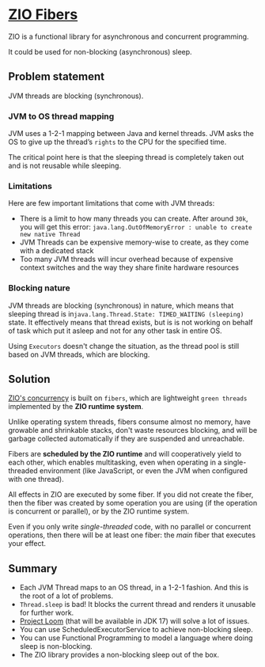 # [ZIO Fibers][blog-post]
ZIO is a functional library for asynchronous and concurrent programming.

It could be used for non-blocking (asynchronous) sleep.

## Problem statement
JVM threads are blocking (synchronous). 


### JVM to OS thread mapping

JVM uses a 1-2-1 mapping between Java and kernel threads. JVM asks the OS to give up the thread’s `rights` to the CPU for the specified time. 

The critical point here is that the sleeping thread is completely taken out and is not reusable while sleeping.

### Limitations
Here are few important limitations that come with JVM threads:

* There is a limit to how many threads you can create. After around `30k`, you will get this error: `java.lang.OutOfMemoryError : unable to create new native Thread`
* JVM Threads can be expensive memory-wise to create, as they come with a dedicated stack
* Too many JVM threads will incur overhead because of expensive context switches and the way they share finite hardware resources

### Blocking nature
JVM threads are blocking (synchronous) in nature, which means that sleeping thread is in`java.lang.Thread.State: TIMED_WAITING (sleeping)` state. It effectively means that thread exists, but is is not working on behalf of task which put it asleep and not for any other task in entire OS. 

Using `Executors` doesn't change the situation, as the thread pool is still based on JVM threads, which are blocking. 

## Solution

[ZIO's concurrency][zio-docs] is built on `fibers`, which are lightweight `green threads` implemented by the **ZIO runtime system**.

Unlike operating system threads, fibers consume almost no memory, have growable and shrinkable stacks, don't waste resources blocking, and will be garbage collected automatically if they are suspended and unreachable.

Fibers are **scheduled by the ZIO runtime** and will cooperatively yield to each other, which enables multitasking, even when operating in a single-threaded environment (like JavaScript, or even the JVM when configured with one thread).

All effects in ZIO are executed by some fiber. If you did not create the fiber, then the fiber was created by some operation you are using (if the operation is concurrent or parallel), or by the ZIO runtime system.

Even if you only write *single-threaded* code, with no parallel or concurrent operations, then there will be at least one fiber: the *main* fiber that executes your effect.


## Summary

* Each JVM Thread maps to an OS thread, in a 1-2-1 fashion. And this is the root of a lot of problems.
* `Thread.sleep` is bad! It blocks the current thread and renders it unusable for further work.
* [Project Loom][loom] (that will be available in JDK 17) will solve a lot of issues.
* You can use ScheduledExecutorService to achieve non-blocking sleep.
* You can use Functional Programming to model a language where doing sleep is non-blocking.
* The ZIO library provides a non-blocking sleep out of the box.



[blog-post]:https://www.freecodecamp.org/news/non-blocking-thread-sleep-on-jvm/#b21d0dad-e788-434d-984a-0b0aa6e65454
[zio-docs]:https://zio.dev/docs/overview/overview_basic_concurrency
[loom]:https://wiki.openjdk.java.net/display/loom/Main